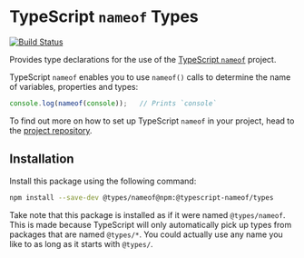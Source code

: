# TypeScript `nameof` Types
[![Build Status](https://ci.nuth.ch/api/badges/typescript-nameof/nameof/status.svg)](https://ci.nuth.ch/typescript-nameof/nameof)

Provides type declarations for the use of the [TypeScript `nameof`][nameof] project.

TypeScript `nameof` enables you to use `nameof()` calls to determine the name of variables, properties and types:

```ts
console.log(nameof(console));   // Prints `console`
```

To find out more on how to set up TypeScript `nameof` in your project, head to the [project repository][nameof].

## Installation
Install this package using the following command:

```bash
npm install --save-dev @types/nameof@npm:@typescript-nameof/types
```

Take note that this package is installed as if it were named `@types/nameof`.
This is made because TypeScript will only automatically pick up types from packages that are named `@types/*`.
You could actually use any name you like to as long as it starts with `@types/`.

[nameof]: https://github.com/typescript-nameof/nameof

